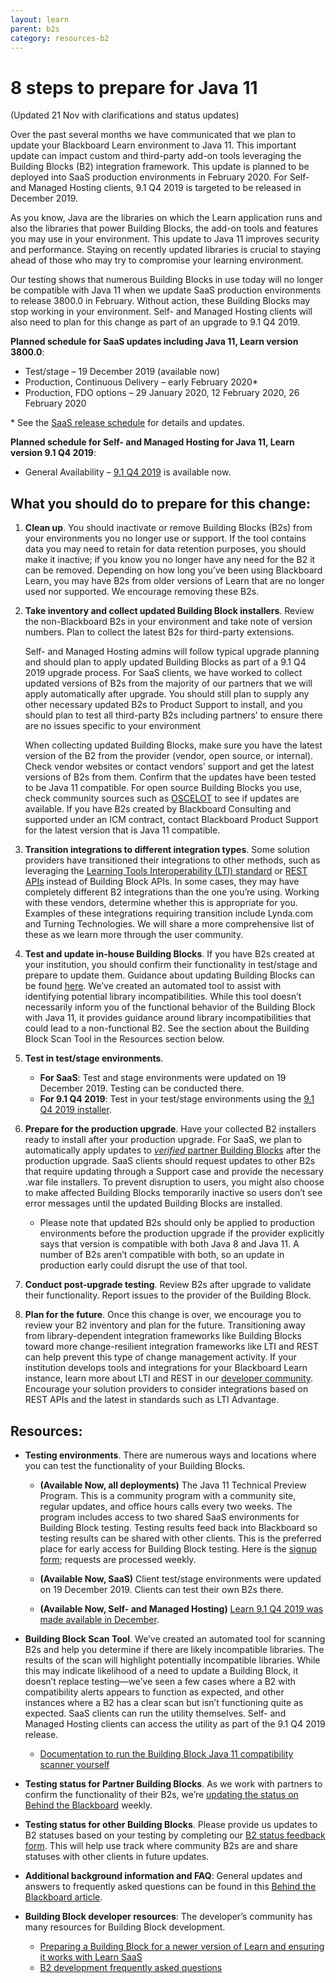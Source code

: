 ```yaml
---
layout: learn
parent: b2s
category: resources-b2
---
```


# 8 steps to prepare for Java 11

(Updated 21 Nov with clarifications and status updates)

 

Over the past several months we have communicated that we plan to update your Blackboard Learn environment to Java 11. This important update can impact custom and third-party add-on tools leveraging the Building Blocks (B2) integration framework. This update is planned to be deployed into SaaS production environments in February 2020. For Self- and Managed Hosting clients, 9.1 Q4 2019 is targeted to be released in December 2019. 

 

As you know, Java are the libraries on which the Learn application runs and also the libraries that power Building Blocks, the add-on tools and features you may use in your environment. This update to Java 11 improves security and performance. Staying on recently updated libraries is crucial to staying ahead of those who may try to compromise your learning environment. 

 

Our testing shows that numerous Building Blocks in use today will no longer be compatible with Java 11 when we update SaaS production environments to release 3800.0 in February. Without action, these Building Blocks may stop working in your environment. Self- and Managed Hosting clients will also need to plan for this change as part of an upgrade to 9.1 Q4 2019. 

 

**Planned schedule for SaaS updates including Java 11, Learn version 3800.0**: 

* Test/stage – 19 December 2019 (available now) 
* Production, Continuous Delivery – early February 2020&ast; 
* Production, FDO options – 29 January 2020, 12 February 2020, 26 February 2020 

&ast; See the [SaaS release schedule](https://help.blackboard.com/Learn/Administrator/SaaS/Release_Notes/Learn_SaaS_Release_Schedule) for details and updates. 

 

**Planned schedule for Self- and Managed Hosting for Java 11, Learn version 9.1 Q4 2019**: 

* General Availability – [9.1 Q4 2019](https://blackboard.secure.force.com/btbb_articleview?id=kA41O0000002nDBSAY) is available now. 

 

## What you should do to prepare for this change: 

1. **Clean up**. You should inactivate or remove Building Blocks (B2s) from your environments you no longer use or support. If the tool contains data you may need to retain for data retention purposes, you should make it inactive; if you know you no longer have any need for the B2 it can be removed. Depending on how long you’ve been using Blackboard Learn, you may have B2s from older versions of Learn that are no longer used nor supported. We encourage removing these B2s. 
 

2. **Take inventory and collect updated Building Block installers**. Review the non-Blackboard B2s in your environment and take note of version numbers. Plan to collect the latest B2s for third-party extensions. 
 
   Self- and Managed Hosting admins will follow typical upgrade planning and should plan to apply updated Building Blocks as part of a 9.1 Q4 2019 upgrade process. For SaaS clients, we have worked to collect updated versions of B2s from the majority of our partners that we will apply automatically after upgrade. You should still plan to supply any other necessary updated B2s to Product Support to install, and you should plan to test all third-party B2s including partners’ to ensure there are no issues specific to your environment 
 
   When collecting updated Building Blocks, make sure you have the latest version of the B2 from the provider (vendor, open source, or internal). Check vendor websites or contact vendors’ support and get the latest versions of B2s from them. Confirm that the updates have been tested to be Java 11 compatible. For open source Building Blocks you use, check community sources such as [OSCELOT](https://github.com/oscelot) to see if updates are available. If you have B2s created by Blackboard Consulting and supported under an ICM contract, contact Blackboard Product Support for the latest version that is Java 11 compatible. 
 

3. **Transition integrations to different integration types**. Some solution providers have transitioned their integrations to other methods, such as leveraging the [Learning Tools Interoperability (LTI) standard](https://imsglobal.org/lti) or [REST APIs](/Blackboard%20Learn%20Developers/REST/Getting%20Started%20With%20REST.html) instead of Building Block APIs. In some cases, they may have completely different B2 integrations than the one you’re using. Working with these vendors, determine whether this is appropriate for you. Examples of these integrations requiring transition include Lynda.com and Turning Technologies. We will share a more comprehensive list of these as we learn more through the user community. 
 

4. **Test and update in-house Building Blocks**. If you have B2s created at your institution, you should confirm their functionality in test/stage and prepare to update them. Guidance about updating Building Blocks can be found [here](/Blackboard%20Learn%20Developers/B2s/Preparing%20Your%20Building%20Blocks%20For%20Learn%20SaaS%20and%20Newer%20Learn%20Versions.html). We’ve created an automated tool to assist with identifying potential library incompatibilities. While this tool doesn’t necessarily inform you of the functional behavior of the Building Block with Java 11, it provides guidance around library incompatibilities that could lead to a non-functional B2. See the section about the Building Block Scan Tool in the Resources section below. 
 

5. **Test in test/stage environments**.  

   * **For SaaS**: Test and stage environments were updated on 19 December 2019. Testing can be conducted there. 
   * **For 9.1 Q4 2019**: Test in your test/stage environments using the [9.1 Q4 2019 installer](https://blackboard.secure.force.com/btbb_articleview?id=kA41O0000002nDBSAY).  

6. **Prepare for the production upgrade**. Have your collected B2 installers ready to install after your production upgrade. For SaaS, we plan to automatically apply updates to [_verified_ partner Building Blocks](https://blackboard.secure.force.com/btbb_articleview?id=kAA1O000000KyvZ) after the production upgrade. SaaS clients should request updates to other B2s that require updating through a Support case and provide the necessary .war file installers. To prevent disruption to users, you might also choose to make affected Building Blocks temporarily inactive so users don’t see error messages until the updated Building Blocks are installed. 

   * Please note that updated B2s should only be applied to production environments before the production upgrade if the provider explicitly says that version is compatible with both Java 8 and Java 11. A number of B2s aren’t compatible with both, so an update in production early could disrupt the use of that tool. 
 

7. **Conduct post-upgrade testing**. Review B2s after upgrade to validate their functionality. Report issues to the provider of the Building Block. 
 

8. **Plan for the future**. Once this change is over, we encourage you to review your B2 inventory and plan for the future. Transitioning away from library-dependent integration frameworks like Building Blocks toward more change-resilient integration frameworks like LTI and REST can help prevent this type of change management activity. If your institution develops tools and integrations for your Blackboard Learn instance, learn more about LTI and REST in our [developer community](https://community.blackboard.com/developers). Encourage your solution providers to consider integrations based on REST APIs and the latest in standards such as LTI Advantage. 

 

## Resources: 

* **Testing environments**. There are numerous ways and locations where you can test the functionality of your Building Blocks. 

  * **(Available Now, all deployments)** The Java 11 Technical Preview Program. This is a community program with a community site, regular updates, and office hours calls every two weeks. The program includes access to two shared SaaS environments for Building Block testing. Testing results feed back into Blackboard so testing results can be shared with other clients. This is the preferred place for early access for Building Block testing. Here is the [signup form](https://www.surveymonkey.com/r/WRGXZLZ); requests are processed weekly. 

  * **(Available Now, SaaS)** Client test/stage environments were updated on 19 December 2019. Clients can test their own B2s there. 

  * **(Available Now, Self- and Managed Hosting)**  [Learn 9.1 Q4 2019 was made available in December](https://blackboard.secure.force.com/btbb_articleview?id=kA41O0000002nDBSAY).  

* **Building Block Scan Tool**. We’ve created an automated tool for scanning B2s and help you determine if there are likely incompatible libraries. The results of the scan will highlight potentially incompatible libraries. While this may indicate likelihood of a need to update a Building Block, it doesn’t replace testing—we’ve seen a few cases where a B2 with compatibility alerts appears to function as expected, and other instances where a B2 has a clear scan but isn’t functioning quite as expected. SaaS clients can run the utility themselves. Self- and Managed Hosting clients can access the utility as part of the 9.1 Q4 2019 release. 

  * [Documentation to run the Building Block Java 11 compatibility scanner yourself](/Blackboard%20Learn%20Developers/B2s/Building%20Block%20Scan%20Tool%20for%20Blackboard%20Learn%20SaaS.html) 

* **Testing status for Partner Building Blocks**. As we work with partners to confirm the functionality of their B2s, we’re [updating the status on Behind the Blackboard](https://blackboard.secure.force.com/btbb_articleview?id=kAA1O000000KyvZ) weekly. 

* **Testing status for other Building Blocks**. Please provide us updates to B2 statuses based on your testing by completing our [B2 status feedback form](https://www.surveymonkey.com/r/NSGQNGD). This will help use track where community B2s are and share statuses with other clients in future updates. 

* **Additional background information and FAQ**: General updates and answers to frequently asked questions can be found in this [Behind the Blackboard article](https://blackboard.secure.force.com/btbb_articleview?id=kAA39000000CbCU).  

* **Building Block developer resources**: The developer’s community has many resources for Building Block development. 

  * [Preparing a Building Block for a newer version of Learn and ensuring it works with Learn SaaS](/Blackboard%20Learn%20Developers/B2s/Preparing%20Your%20Building%20Blocks%20For%20Learn%20SaaS%20and%20Newer%20Learn%20Versions.html) 
  * [B2 development frequently asked questions](/Blackboard%20Learn%20Developers/B2s/Java%2011%20for%20Learn%20-%20FAQ.html)